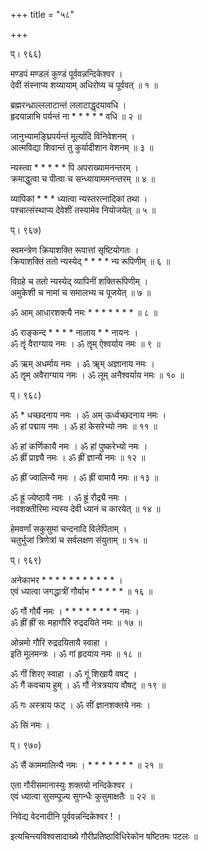 +++
title = "५८"

+++
  
  
प्। ९६६)  
  
मण्डपं मण्डलं कुण्डं पूर्ववन्नन्दिकेश्वर ।  
देवीं संस्नाप्य शय्यायाम् अधिरोप्य च पूर्ववत् ॥ १ ॥  
  
ब्रह्मरन्ध्राल्ललाटान्तं ललाटाद्धृदयावधि ।  
हृदयान्नाभि पर्यन्तं ना * * * * * वधि ॥ २ ॥  
  
जानुभ्यामङ्घ्रिपर्यन्तं मूर्त्यादि विनिवेशनम् ।  
आत्मविद्या शिवान्तं तु कुर्यादीशान वेशनम् ॥ ३ ॥  
  
न्यस्त्वा * * * * * पि अपराख्यामनन्तरम् ।  
क्रमाद्धुत्वा च पीत्वा च सन्ध्यायाममनन्तरम् ॥ ४ ॥  
  
व्यापिकां * * * ध्यात्वा न्यस्तरत्नादिकां तथा ।  
पश्चात्संस्थाप्य देवेशीं तस्यामेव नियोजयेत् ॥ ५ ॥  
  
प्। ९६७)  
  
स्वमन्त्रेण क्रियाशक्ति रूपात्तां सृष्टियोगतः ।  
क्रियाशक्तिं ततो न्यस्येद् * * * * न्य रूपिणीम् ॥ ६ ॥  
  
विग्रहे च ततो न्यस्येद् व्यापिनीं शक्तिरूपिणीम् ।  
अमुकेशी च नामां च समालभ्य च पूजयेत् ॥ ७ ॥  
  
ॐ आम् आधारशक्त्यै नमः * * * * * * * ॥ ८ ॥  
  
ॐ राङ्कन्द * * * * नालाय * * नायनः ।  
ॐ ॡं वैराग्याय नमः । ॐ ॡम् ऐश्वर्याय नमः ॥ ९ ॥  
  
ॐ ऋम् अधर्माय नमः । ॐ ॠम् अज्ञानाय नमः ।  
ॐ ॡम् अवैराग्याय नमः । ॐ लूम् अनैश्वर्याय नमः ॥ १० ॥  
  
प्। ९६८)  
  
ॐ * धच्छदनाय नमः । ॐ अम् ऊर्ध्वच्छदनाय नमः ।  
ॐ हां पद्माय नमः । ॐ हां केसरेभ्यो नमः ॥ ११ ॥  
  
ॐ हां कर्णिकायै नमः । ॐ हां पुष्करेभ्यो नमः ।  
ॐ ह्रीं प्राज्ञ्यै नमः । ॐ ह्रीं ज्ञान्यै नमः ॥ १२ ॥  
  
ॐ ह्रीं ज्वालिन्यै नमः । ॐ ह्रीं वामायै नमः ॥ १३ ॥  
  
ॐ ह्रूं ज्येष्ठायै नमः । ॐ ह्रूं रौद्र्यै नमः ।  
नवशक्तीरिमा न्यस्य देवी ध्यानं च कारयेत् ॥ १४ ॥  
  
हेमवर्णां सकुसुमां चन्दनादि विलेपिताम् ।  
चतुर्भुजां त्रिणेत्रां च सर्वलक्षण संयुताम् ॥ १५ ॥  
  
प्। ९६९)  
  
अनेकाभर * * * * * * * * * * * ।  
एवं ध्यात्वा जगद्धात्रीं गौर्याभ * * * * * ॥ १६ ॥  
  
ॐ गौं गौर्यै नमः । * * * * * * * * नमः ।  
ॐ ह्रीं ह्रीं सः महागौरि रुद्रदयिते नमः ॥ १७ ॥  
  
ओन्नमो गौरि रुद्रदयितायै स्वाहा ।  
इति मूलमन्त्रः । ॐ गां हृदयाय नमः ॥ १८ ॥  
  
ॐ गीं शिरए स्वाहा । ॐ गूं शिखायै वषट् ।  
ॐ गैं कवचाय हुम् । ॐ गौं नेत्रत्रयाय वौषट् ॥ १९ ॥  
  
ॐ गः अस्त्राय फट् । ॐ सीं ज्ञानशक्तये नमः ।  
  
ॐ सिं नमः ।  
  
  
प्। ९७०)  
  
ॐ सैं काममालिन्यै नमः । * * * * * * * ॥ २१ ॥  
  
एता गौरीसमानास्युः शक्तयो नन्दिकेश्वर ।  
एवं ध्यात्वा सुसम्पूज्य सुगन्धैः कुसुमाक्षतैः ॥ २२ ॥  
  
निवेद्य वेदनादीनि पूर्ववन्नन्दिकेश्वर ! ।  
  
इत्यचिन्त्यविश्वसादाख्ये गौरीप्रतिष्ठाविधिरेकोन षष्टितमः पटलः ॥  
